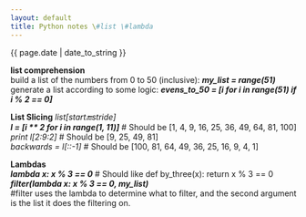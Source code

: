 ```yaml
---
layout: default
title: Python notes \#list \#lambda
---
```

{{ page.date | date_to_string }}

**list comprehension**   
build a list of the numbers from 0 to 50 (inclusive): ***my_list = range(51)***   
generate a list according to some logic: ***evens\_to\_50 = [i for i in range(51) if i % 2 == 0]***

**List Slicing** *list[start:end:stride]*   
***l = [i \*\* 2 for i in range(1, 11)]***  # Should be [1, 4, 9, 16, 25, 36, 49, 64, 81, 100]   
*print l[2:9:2]*   # Should be [9, 25, 49, 81]   
*backwards = l[::-1]*  # Should be [100, 81, 64, 49, 36, 25, 16, 9, 4, 1]   

**Lambdas**   
***lambda x: x % 3 == 0***  # Should like def by_three(x): return x % 3 == 0   
***filter(lambda x: x % 3 == 0, my_list)***   
\#filter uses the lambda to determine what to filter, and the second argument is the list it does the filtering on.
